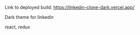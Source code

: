 Link to deployed build: https://linkedin-clone-dark.vercel.app/

Dark theme for linkedin

react, redux
